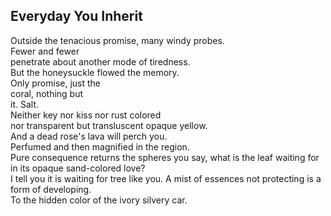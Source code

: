 Everyday You Inherit
--------------------
Outside the tenacious promise, many windy probes.  
Fewer and fewer  
penetrate about another mode of tiredness.  
But the honeysuckle flowed the memory.  
Only promise, just the  
coral, nothing but  
it. Salt.  
Neither key nor kiss nor rust colored  
nor transparent but transluscent opaque yellow.  
And a dead rose's lava will perch you.  
Perfumed and then magnified in the region.  
Pure consequence returns the spheres you say, what is the leaf waiting for in its opaque sand-colored love?  
I tell you it is waiting for tree like you. A mist of essences not protecting is a form of developing.  
To the hidden color of the ivory silvery car.  
